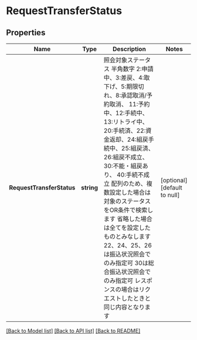 # RequestTransferStatus

## Properties
Name | Type | Description | Notes
------------ | ------------- | ------------- | -------------
**RequestTransferStatus** | **string** | 照会対象ステータス 半角数字 2:申請中、3:差戻、4:取下げ、5:期限切れ、8:承認取消/予約取消、 11:予約中、12:手続中、13:リトライ中、 20:手続済、22:資金返却、24:組戻手続中、25:組戻済、26:組戻不成立、 30:不能・組戻あり、 40:手続不成立 配列のため、複数設定した場合は対象のステータスをOR条件で検索します 省略した場合は全てを設定したものとみなします 22、24、25、26は振込状況照会でのみ指定可 30は総合振込状況照会でのみ指定可 レスポンスの場合はリクエストしたときと同じ内容となります  | [optional] [default to null]

[[Back to Model list]](../README.md#documentation-for-models) [[Back to API list]](../README.md#documentation-for-api-endpoints) [[Back to README]](../README.md)


